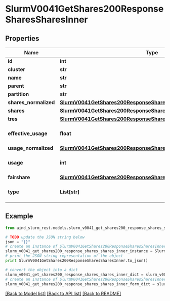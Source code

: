 # SlurmV0041GetShares200ResponseSharesSharesInner


## Properties

Name | Type | Description | Notes
------------ | ------------- | ------------- | -------------
**id** | **int** | Association ID | [optional] 
**cluster** | **str** | Cluster name | [optional] 
**name** | **str** | Share name | [optional] 
**parent** | **str** | Parent name | [optional] 
**partition** | **str** | Partition name | [optional] 
**shares_normalized** | [**SlurmV0041GetShares200ResponseSharesSharesInnerSharesNormalized**](SlurmV0041GetShares200ResponseSharesSharesInnerSharesNormalized.md) |  | [optional] 
**shares** | [**SlurmV0041GetShares200ResponseSharesSharesInnerShares**](SlurmV0041GetShares200ResponseSharesSharesInnerShares.md) |  | [optional] 
**tres** | [**SlurmV0041GetShares200ResponseSharesSharesInnerTres**](SlurmV0041GetShares200ResponseSharesSharesInnerTres.md) |  | [optional] 
**effective_usage** | **float** | Effective, normalized usage | [optional] 
**usage_normalized** | [**SlurmV0041GetShares200ResponseSharesSharesInnerUsageNormalized**](SlurmV0041GetShares200ResponseSharesSharesInnerUsageNormalized.md) |  | [optional] 
**usage** | **int** | Measure of tresbillableunits usage | [optional] 
**fairshare** | [**SlurmV0041GetShares200ResponseSharesSharesInnerFairshare**](SlurmV0041GetShares200ResponseSharesSharesInnerFairshare.md) |  | [optional] 
**type** | **List[str]** | User or account association | [optional] 

## Example

```python
from aind_slurm_rest.models.slurm_v0041_get_shares200_response_shares_shares_inner import SlurmV0041GetShares200ResponseSharesSharesInner

# TODO update the JSON string below
json = "{}"
# create an instance of SlurmV0041GetShares200ResponseSharesSharesInner from a JSON string
slurm_v0041_get_shares200_response_shares_shares_inner_instance = SlurmV0041GetShares200ResponseSharesSharesInner.from_json(json)
# print the JSON string representation of the object
print SlurmV0041GetShares200ResponseSharesSharesInner.to_json()

# convert the object into a dict
slurm_v0041_get_shares200_response_shares_shares_inner_dict = slurm_v0041_get_shares200_response_shares_shares_inner_instance.to_dict()
# create an instance of SlurmV0041GetShares200ResponseSharesSharesInner from a dict
slurm_v0041_get_shares200_response_shares_shares_inner_form_dict = slurm_v0041_get_shares200_response_shares_shares_inner.from_dict(slurm_v0041_get_shares200_response_shares_shares_inner_dict)
```
[[Back to Model list]](../README.md#documentation-for-models) [[Back to API list]](../README.md#documentation-for-api-endpoints) [[Back to README]](../README.md)


